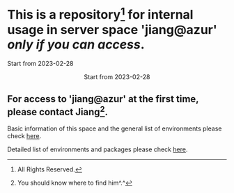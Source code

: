 
# This is a repository[^1] for internal usage in server space 'jiang@azur' *only if you can access*.
Start from 2023-02-28
<p style="text-align:center">Start from 2023-02-28</p>

## For access to 'jiang@azur' at the first time, please contact Jiang[^2].

Basic information of this space and the general list of environments please check [here](https://github.com/ChunqiJIANG/jiang-azur/blob/main/Info_system.md).  

Detailed list of environments and packages please check [here](https://github.com/ChunqiJIANG/jiang-azur/blob/main/List_Environment.md).  





[^1]: All Rights Reserved.
[^2]: You should know where to find him^.^
